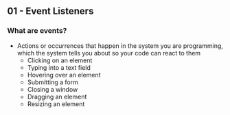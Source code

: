 ## 01 - Event Listeners

### What are events?

- Actions or occurrences that happen in the system you are programming, which the system tells you about so your code can react to them
  - Clicking on an element
  - Typing into a text field
  - Hovering over an element
  - Submitting a form
  - Closing a window
  - Dragging an element
  - Resizing an element
